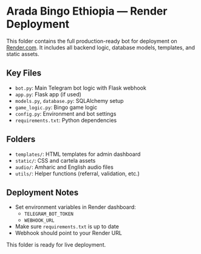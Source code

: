 # Arada Bingo Ethiopia — Render Deployment

This folder contains the full production-ready bot for deployment on [Render.com](https://render.com). It includes all backend logic, database models, templates, and static assets.

## Key Files
- `bot.py`: Main Telegram bot logic with Flask webhook
- `app.py`: Flask app (if used)
- `models.py`, `database.py`: SQLAlchemy setup
- `game_logic.py`: Bingo game logic
- `config.py`: Environment and bot settings
- `requirements.txt`: Python dependencies

## Folders
- `templates/`: HTML templates for admin dashboard
- `static/`: CSS and cartela assets
- `audio/`: Amharic and English audio files
- `utils/`: Helper functions (referral, validation, etc.)

## Deployment Notes
- Set environment variables in Render dashboard:
  - `TELEGRAM_BOT_TOKEN`
  - `WEBHOOK_URL`
- Make sure `requirements.txt` is up to date
- Webhook should point to your Render URL

This folder is ready for live deployment.
